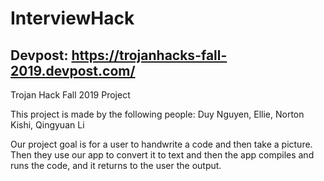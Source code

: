 # InterviewHack
## Devpost: https://trojanhacks-fall-2019.devpost.com/ 
Trojan Hack Fall 2019 Project

This project is made by the following people: Duy Nguyen, Ellie, Norton Kishi, Qingyuan Li

Our project goal is for a user to handwrite a code and then take a picture. Then they use our app to convert it to text and then the app compiles and runs the code, and it returns to the user the output.
